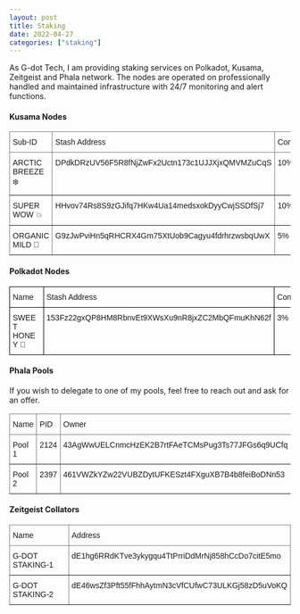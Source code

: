 ```yaml
---
layout: post
title: Staking
date: 2022-04-27
categories: ["staking"]
---
```


As G-dot Tech, I am providing staking services on Polkadot, Kusama, Zeitgeist and Phala network. The nodes are operated on professionally handled and maintained infrastructure with 24/7 monitoring and alert functions.

#### Kusama Nodes

<style type="text/css">
.tg  {border-collapse:collapse;border-spacing:0;}
.tg td{border-color:black;border-style:solid;border-width:1px;font-family:Arial, sans-serif;font-size:14px;
  overflow:hidden;padding:10px 5px;word-break:normal;}
.tg th{border-color:black;border-style:solid;border-width:1px;font-family:Arial, sans-serif;font-size:14px;
  font-weight:normal;overflow:hidden;padding:10px 5px;word-break:normal;}
.tg .tg-0pky{border-color:inherit;text-align:left;vertical-align:top}
</style>
<table class="tg">
<thead>
  <tr>
    <th class="tg-0pky">Sub-ID</th>
    <th class="tg-0pky">Stash Address</th>
    <th class="tg-0pky">Commission</th>
    <th class="tg-0pky">1kv</th>
  </tr>
</thead>
<tbody>
  <tr>
    <td class="tg-0pky">ARCTIC BREEZE ❄️</td>
    <td class="tg-0pky">DPdkDRzUV56F5R8fNjZwFx2Uctn173c1UJJXjxQMVMZuCqS</td>
    <td class="tg-0pky">10%</td>
    <td class="tg-0pky">yes</td>
  </tr>
  <tr>
    <td class="tg-0pky">SUPER WOW 💥</td>
    <td class="tg-0pky">HHvov74Rs8S9zGJifq7HKw4Ua14medsxokDyyCwjSSDfSj7</td>
    <td class="tg-0pky">10%</td>
    <td class="tg-0pky">yes</td>
  </tr>
  <tr>
    <td class="tg-0pky">ORGANIC MILD 🌱</td>
    <td class="tg-0pky">G9zJwPviHn5qRHCRX4Gm75XtUob9Cagyu4fdrhrzwsbqUwX</td>
    <td class="tg-0pky">5%</td>
    <td class="tg-0pky">no</td>
  </tr>
</tbody>
</table>

#### Polkadot Nodes

<style type="text/css">
.tg  {border-collapse:collapse;border-spacing:0;}
.tg td{border-color:black;border-style:solid;border-width:1px;font-family:Arial, sans-serif;font-size:14px;
  overflow:hidden;padding:10px 5px;word-break:normal;}
.tg th{border-color:black;border-style:solid;border-width:1px;font-family:Arial, sans-serif;font-size:14px;
  font-weight:normal;overflow:hidden;padding:10px 5px;word-break:normal;}
.tg .tg-0lax{text-align:left;vertical-align:top}
</style>
<table class="tg">
<thead>
  <tr>
    <th class="tg-0lax">Name</th>
    <th class="tg-0lax">Stash Address</th>
    <th class="tg-0lax">Commission</th>
    <th class="tg-0lax">1kv</th>
  </tr>
</thead>
<tbody>
  <tr>
    <td class="tg-0lax">SWEET HONEY 🍯</td>
    <td class="tg-0lax">153Fz22gxQP8HM8RbnvEt9XWsXu9nR8jxZC2MbQFmuKhN62f</td>
    <td class="tg-0lax">3%</td>
    <td class="tg-0lax">yes</td>
  </tr>
</tbody>
</table>

#### Phala Pools

If you wish to delegate to one of my pools, feel free to reach out and ask for an offer.

<table style="border-collapse:collapse;border-spacing:0" class="tg"><thead><tr><th style="border-color:inherit;border-style:solid;border-width:1px;font-family:Arial, sans-serif;font-size:14px;font-weight:normal;overflow:hidden;padding:10px 5px;text-align:left;vertical-align:top;word-break:normal">Name</th><th style="border-color:inherit;border-style:solid;border-width:1px;font-family:Arial, sans-serif;font-size:14px;font-weight:normal;overflow:hidden;padding:10px 5px;text-align:left;vertical-align:top;word-break:normal">PID</th><th style="border-color:inherit;border-style:solid;border-width:1px;font-family:Arial, sans-serif;font-size:14px;font-weight:normal;overflow:hidden;padding:10px 5px;text-align:left;vertical-align:top;word-break:normal">Owner</th><th style="border-color:inherit;border-style:solid;border-width:1px;font-family:Arial, sans-serif;font-size:14px;font-weight:normal;overflow:hidden;padding:10px 5px;text-align:left;vertical-align:top;word-break:normal">Workers</th></tr></thead><tbody><tr><td style="border-color:inherit;border-style:solid;border-width:1px;font-family:Arial, sans-serif;font-size:14px;overflow:hidden;padding:10px 5px;text-align:left;vertical-align:top;word-break:normal">Pool 1</td><td style="border-color:inherit;border-style:solid;border-width:1px;font-family:Arial, sans-serif;font-size:14px;overflow:hidden;padding:10px 5px;text-align:left;vertical-align:top;word-break:normal">2124</td><td style="border-color:inherit;border-style:solid;border-width:1px;font-family:Arial, sans-serif;font-size:14px;overflow:hidden;padding:10px 5px;text-align:left;vertical-align:top;word-break:normal">43AgWwUELCnmcHzEK2B7rtFAeTCMsPug3Ts77JFGs6q9UCfq</td><td style="border-color:inherit;border-style:solid;border-width:1px;font-family:Arial, sans-serif;font-size:14px;overflow:hidden;padding:10px 5px;text-align:left;vertical-align:top;word-break:normal">10</td></tr><tr><td style="border-color:inherit;border-style:solid;border-width:1px;font-family:Arial, sans-serif;font-size:14px;overflow:hidden;padding:10px 5px;text-align:left;vertical-align:top;word-break:normal">Pool 2</td><td style="border-color:inherit;border-style:solid;border-width:1px;font-family:Arial, sans-serif;font-size:14px;overflow:hidden;padding:10px 5px;text-align:left;vertical-align:top;word-break:normal">2397</td><td style="border-color:inherit;border-style:solid;border-width:1px;font-family:Arial, sans-serif;font-size:14px;overflow:hidden;padding:10px 5px;text-align:left;vertical-align:top;word-break:normal"><span style="font-weight:400;font-style:normal">461VWZkYZw22VUBZDytUFKESzt4FXguXB7B4b8feiBoDNn53</span></td><td style="border-color:inherit;border-style:solid;border-width:1px;font-family:Arial, sans-serif;font-size:14px;overflow:hidden;padding:10px 5px;text-align:left;vertical-align:top;word-break:normal">12</td></tr></tbody></table>

#### Zeitgeist Collators

<table style="border-collapse:collapse;border-spacing:0" class="tg"><thead><tr><th style="border-color:inherit;border-style:solid;border-width:1px;font-family:Arial, sans-serif;font-size:14px;font-weight:normal;overflow:hidden;padding:10px 5px;text-align:left;vertical-align:top;word-break:normal">Name</th><th style="border-color:inherit;border-style:solid;border-width:1px;font-family:Arial, sans-serif;font-size:14px;font-weight:normal;overflow:hidden;padding:10px 5px;text-align:left;vertical-align:top;word-break:normal">Address</th></tr></thead><tbody><tr><td style="border-color:inherit;border-style:solid;border-width:1px;font-family:Arial, sans-serif;font-size:14px;overflow:hidden;padding:10px 5px;text-align:left;vertical-align:top;word-break:normal">G-DOT STAKING-1</td><td style="border-color:inherit;border-style:solid;border-width:1px;font-family:Arial, sans-serif;font-size:14px;overflow:hidden;padding:10px 5px;text-align:left;vertical-align:top;word-break:normal"><span style="font-weight:400;font-style:normal">dE1hg6RRdKTve3ykygqu4TtPrriDdMrNj858hCcDo7citE5mo</span></td></tr><tr><td style="border-color:inherit;border-style:solid;border-width:1px;font-family:Arial, sans-serif;font-size:14px;overflow:hidden;padding:10px 5px;text-align:left;vertical-align:top;word-break:normal">G-DOT STAKING-2</td><td style="border-color:inherit;border-style:solid;border-width:1px;font-family:Arial, sans-serif;font-size:14px;overflow:hidden;padding:10px 5px;text-align:left;vertical-align:top;word-break:normal"><span style="font-weight:400;font-style:normal">dE46wsZf3Pft55fFhhAytmN3cVfCUfwC73ULKGj58zD5uVoKQ</span></td></tr></tbody></table>